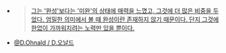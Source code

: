 - > [그는 '완성'보다는 '미완'의 상태에 매력을 느꼈고, 그것에 더 많은 비중을 두었다. 엄밀한 의미에서 볼 때 완성이란 존재하지 않기 때문이다. 단지 그것에 한없이 가까워지려는 노력만 있을 뿐이다.](((65e7c2c7-99b2-436b-b094-30f871d3b8bd)))
- [@D.Ohnald / D.오날드](https://twitter.com/d_ohnald/)